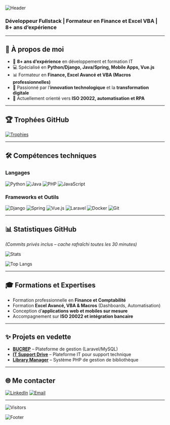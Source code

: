 ![Header](https://capsule-render.vercel.app/api?type=waving&height=200&text=PELBA%20JEREMIE%20NGOURMISSALA&fontAlign=50&fontAlignY=40&color=0:ea8c21,100:42210b&fontColor=ffffff&fontSize=30&desc=Fullstack%20Developer%20|%20Trainer%20|%208+%20Years%20Experience&descAlignY=60&descAlign=50)

### **Développeur Fullstack | Formateur en Finance et Excel VBA | 8+ ans d’expérience**

---

## 🚀 **À propos de moi**
- 🔭 **8+ ans d’expérience** en développement et formation IT  
- 💻 Spécialisé en **Python/Django, Java/Spring, Mobile Apps, Vue.js**  
- 📊 Formateur en **Finance, Excel Avancé et VBA (Macros professionnelles)**  
- 🎯 Passionné par l’**innovation technologique** et la **transformation digitale**  
- 🌱 Actuellement orienté vers **ISO 20022, automatisation et RPA**

---

## 🏆 **Trophées GitHub**
[![Trophies](https://github-profile-trophy.vercel.app/?username=Newton92&theme=onedark&margin-w=8&margin-h=8&no-frame=true)](https://github.com/ryo-ma/github-profile-trophy)

---

## 🛠️ **Compétences techniques**

### **Langages**
![Python](https://img.shields.io/badge/-Python-3776AB?style=flat-square&logo=python&logoColor=white)
![Java](https://img.shields.io/badge/-Java-007396?style=flat-square&logo=java&logoColor=white)
![PHP](https://img.shields.io/badge/-PHP-777BB4?style=flat-square&logo=php&logoColor=white)
![JavaScript](https://img.shields.io/badge/-JavaScript-F7DF1E?style=flat-square&logo=javascript&logoColor=black)

### **Frameworks et Outils**
![Django](https://img.shields.io/badge/-Django-092E20?style=flat-square&logo=django&logoColor=white)
![Spring](https://img.shields.io/badge/-Spring-6DB33F?style=flat-square&logo=spring&logoColor=white)
![Vue.js](https://img.shields.io/badge/-Vue.js-4FC08D?style=flat-square&logo=vue.js&logoColor=white)
![Laravel](https://img.shields.io/badge/-Laravel-FF2D20?style=flat-square&logo=laravel&logoColor=white)
![Docker](https://img.shields.io/badge/-Docker-2496ED?style=flat-square&logo=docker&logoColor=white)
![Git](https://img.shields.io/badge/-Git-F05032?style=flat-square&logo=git&logoColor=white)

---

## 📊 **Statistiques GitHub**
*(Commits privés inclus – cache rafraîchi toutes les 30 minutes)*

![Stats](https://github-readme-stats.vercel.app/api?username=Newton92&show_icons=true&include_all_commits=true&count_private=true&theme=radical&cache_seconds=1800)

![Top Langs](https://github-readme-stats.vercel.app/api/top-langs/?username=Newton92&layout=compact&theme=radical)

---

## 🎓 **Formations et Expertises**
- Formation professionnelle en **Finance et Comptabilité**
- Formation **Excel Avancé, VBA & Macros** (Dashboards, Automatisation)
- Conception d’**applications web et mobiles sur mesure**
- Accompagnement sur **ISO 20022 et intégration bancaire**

---

## ✨ **Projets en vedette**
- [**BUCREP**](https://github.com/Newton92/BUCREP) – Plateforme de gestion (Laravel/MySQL)  
- [**IT Support Drive**](https://github.com/Newton92/ITSupportDrive) – Plateforme IT pour support technique  
- [**Library Manager**](https://github.com/Newton92/LibraryManager) – Système PHP de gestion de bibliothèque  

---

## 🌐 **Me contacter**
[![LinkedIn](https://img.shields.io/badge/-LinkedIn-0A66C2?style=flat-square&logo=linkedin&logoColor=white)](https://www.linkedin.com/in/ngourmissala-pelba-jeremie-ab952014a/)
[![Email](https://img.shields.io/badge/-Email-D14836?style=flat-square&logo=gmail&logoColor=white)](mailto:ngssalapel@gmail.com)

---

![Visitors](https://komarev.com/ghpvc/?username=Newton92&color=brightgreen)

![Footer](https://capsule-render.vercel.app/api?type=waving&color=0:42210b,100:ea8c21&height=100&section=footer)
